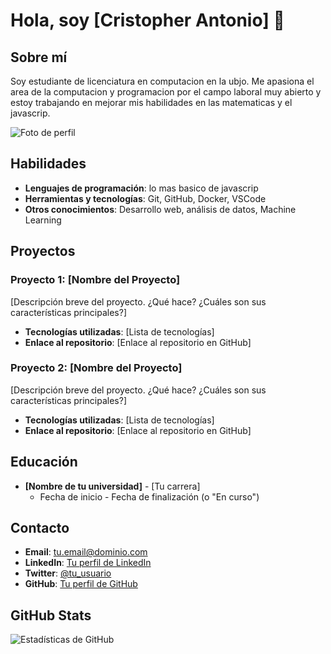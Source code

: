 # Hola, soy [Cristopher Antonio] 👋

## Sobre mí
Soy estudiante de licenciatura en computacion en la ubjo. Me apasiona el area de la computacion y programacion por el campo laboral muy abierto y estoy trabajando en mejorar mis habilidades en las matematicas y el javascrip. 

![Foto de perfil](https://live.staticflickr.com/3089/2426587491_a333fe9498_n.jpg) 

## Habilidades

- **Lenguajes de programación**: lo mas basico de javascrip
- **Herramientas y tecnologías**: Git, GitHub, Docker, VSCode
- **Otros conocimientos**: Desarrollo web, análisis de datos, Machine Learning

## Proyectos

### Proyecto 1: [Nombre del Proyecto]
[Descripción breve del proyecto. ¿Qué hace? ¿Cuáles son sus características principales?]
- **Tecnologías utilizadas**: [Lista de tecnologías]
- **Enlace al repositorio**: [Enlace al repositorio en GitHub]

### Proyecto 2: [Nombre del Proyecto]
[Descripción breve del proyecto. ¿Qué hace? ¿Cuáles son sus características principales?]
- **Tecnologías utilizadas**: [Lista de tecnologías]
- **Enlace al repositorio**: [Enlace al repositorio en GitHub]

## Educación

- **[Nombre de tu universidad]** - [Tu carrera]
  - Fecha de inicio - Fecha de finalización (o "En curso")

## Contacto

- **Email**: [tu.email@dominio.com](mailto:tu.email@dominio.com)
- **LinkedIn**: [Tu perfil de LinkedIn](https://www.linkedin.com/in/tu-perfil/)
- **Twitter**: [@tu_usuario](https://twitter.com/tu_usuario)
- **GitHub**: [Tu perfil de GitHub](https://github.com/tu_usuario)

## GitHub Stats

![Estadísticas de GitHub](https://github-readme-stats.vercel.app/api?username=tu_usuario&show_icons=true&hide_title=true&hide=prs&count_private=true&theme=radical)

